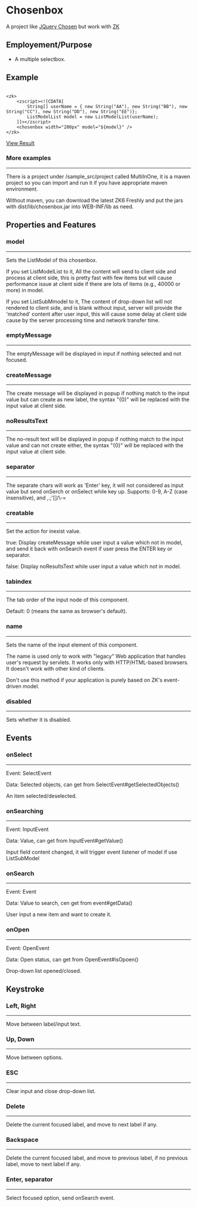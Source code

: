 Chosenbox
=========================================
A project like [JQuery Chosen](https://github.com/harvesthq/chosen/) but work with [ZK](http://www.zkoss.org/)

Employement/Purpose
------------------------------

- A multiple selectbox.

Example
------------------------------

<pre><code>
&lt;zk&gt;
    &lt;zscript&gt;&lt;![CDATA[
        String[] userName = { new String("AA"), new String("BB"), new String("CC"), new String("DD"), new String("EE")};
        ListModelList model = new ListModelList(userName);
    ]]&gt;&lt;/zscript&gt;
    &lt;chosenbox width="200px" model="${model}" /&gt;
&lt;/zk&gt;
</code></pre>

[View Result](https://github.com/benbai123/chosenbox/blob/master/sample_src/img/Chosenbox_ex_01.png)

### More examples
------------------------------
There is a project under /sample_src/project called MultiInOne, it is a maven project so you can import and run it if you have appropriate maven environment.

Without maven, you can download the latest ZK6 Freshly and put the jars with dist/lib/chosenbox.jar into WEB-INF/lib as need.


Properties and Features
------------------------------

### model
------------------------------
Sets the ListModel of this chosenbox.

If you set ListModelList to it,
All the content will send to client side and process at client side,
this is pretty fast with few items but will cause performance issue at client side if there are lots of items (e.g., 40000 or more) in model.

If you set ListSubMmodel to it,
The content of drop-down list will not rendered to client side, and is blank without input,
server will provide the 'matched' content after user input,
this will cause some delay at client side cause by the server processing time and network transfer time.

### emptyMessage
------------------------------
The emptyMessage will be displayed in input if nothing selected and not focused.

### createMessage
------------------------------
The create message will be displayed in popup if nothing match to the input value but can create as new label,
the syntax "{0}" will be replaced with the input value at client side.

### noResultsText
------------------------------
The no-result text will be displayed in popup if nothing match to the input value and can not create either,
the syntax "{0}" will be replaced with the input value at client side.

### separator
------------------------------
The separate chars will work as 'Enter' key,
it will not considered as input value but send onSerch or onSelect while key up.
Supports: 0-9, A-Z (case insensitive), and ,.;'[]/\\-=

### creatable
------------------------------
Set the action for inexist value.

true: Display createMessage while user input a value which not in model, and send it back with onSearch event if user press the ENTER key or separator.

false: Display noResultsText while user input a value which not in model.

### tabindex
------------------------------
The tab order of the input node of this component.

Default: 0 (means the same as browser's default).

### name
------------------------------
Sets the name of the input element of this component.

The name is used only to work with "legacy" Web application that handles
user's request by servlets. It works only with HTTP/HTML-based browsers.
It doesn't work with other kind of clients.

Don't use this method if your application is purely based on ZK's
event-driven model.

### disabled
------------------------------
Sets whether it is disabled.

Events
------------------------------

### onSelect
------------------------------
Event: SelectEvent

Data: Selected objects, can get from SelectEvent#getSelectedObjects()

An item selected/deselected.

### onSearching
------------------------------
Event: InputEvent

Data: Value, can get from InputEvent#getValue()

Input field content changed, it will trigger event listener of model if use ListSubModel

### onSearch
------------------------------
Event: Event

Data: Value to search, cen get from event#getData()

User input a new item and want to create it.

### onOpen
------------------------------
Event: OpenEvent

Data: Open status, can get from OpenEvent#isOpoen()

Drop-down list opened/closed.

Keystroke
------------------------------

### Left, Right
------------------------------
Move between label/input text.

### Up, Down
------------------------------
Move between options.

### ESC
------------------------------
Clear input and close drop-down list.

### Delete
------------------------------
Delete the current focused label, and move to next label if any.

### Backspace
------------------------------
Delete the current focused label, and move to previous label, if no previous label, move to next label if any.

### Enter, separator
------------------------------
Select focused option, send onSearch event.
